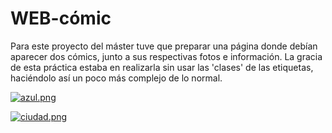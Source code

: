 # WEB-cómic
Para este proyecto del máster tuve que preparar una página donde debían aparecer dos cómics, junto a sus respectivas fotos e información.
La gracia de esta práctica estaba en realizarla sin usar las 'clases' de las etiquetas, haciéndolo así un poco más complejo de lo normal. 

[![azul.png](https://i.postimg.cc/RZjCYc8J/azul.png)](https://postimg.cc/gxHPX6GG)

[![ciudad.png](https://i.postimg.cc/yNmKr2c2/ciudad.png)](https://postimg.cc/WD1xdW97)
